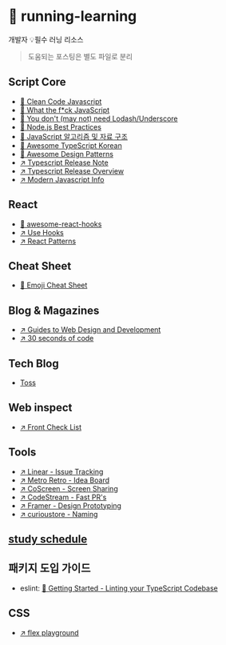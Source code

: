 # 🏃 running-learning

개발자 💡필수 러닝 리소스

> 도움되는 포스팅은 별도 파일로 분리

## Script Core

- [📄	Clean Code Javascript](https://github.com/qkraudghgh/clean-code-javascript-ko/blob/master/README.md)
- [📄	What the f*ck JavaScript](https://github.com/denysdovhan/wtfjs/blob/master/README.md)
- [📄 You don't (may not) need Lodash/Underscore](https://github.com/you-dont-need/You-Dont-Need-Lodash-Underscore/blob/master/README.md)
- [📄 Node.js Best Practices](https://github.com/goldbergyoni/nodebestpractices/blob/master/README.md)
- [📄 JavaScript 알고리즘 및 자료 구조](https://github.com/trekhleb/javascript-algorithms/blob/master/README.ko-KR.md)
- [📄 Awesome TypeScript Korean](https://github.com/typescript-kr/awesome-typescript-korean)
- [📄 Awesome Design Patterns](https://github.com/DovAmir/awesome-design-patterns)
- [↗️ Typescript Release Note](https://devblogs.microsoft.com/typescript/)
- [↗️ Typescript Release Overview](https://www.typescriptlang.org/docs/handbook/release-notes/overview.html)
- [↗️ Modern Javascript Info](https://ko.javascript.info/)

## React
- [📄 awesome-react-hooks](https://github.com/rehooks/awesome-react-hooks/blob/master/README.md)
- [↗️ Use Hooks](https://usehooks.com/)
- [↗️ React Patterns](https://reactpatterns.com/)

## Cheat Sheet
- [📄 Emoji Cheat Sheet](https://github.com/ikatyang/emoji-cheat-sheet/blob/master/README.md)

## Blog & Magazines
- [↗️ Guides to Web Design and Development](https://www.smashingmagazine.com/guides/)
- [↗️ 30 seconds of code](https://www.30secondsofcode.org/)

## Tech Blog
- [Toss](https://toss.tech/)

## Web inspect
- [↗️ Front Check List](https://frontendchecklist.io/)

## Tools
- [↗️ Linear - Issue Tracking](https://linear.app/)
- [↗️ Metro Retro - Idea Board](https://metroretro.io/)
- [↗️ CoScreen - Screen Sharing](https://metroretro.io/)
- [↗️ CodeStream - Fast PR's](https://www.codestream.com/)
- [↗️ Framer - Design Prototyping](https://www.framer.com/)
- [↗️ curioustore - Naming](https://www.curioustore.com/)

## [study schedule](https://github.com/develuv/study/blob/main/README.md)

## 패키지 도입 가이드
- eslint: [📄 Getting Started - Linting your TypeScript Codebase
](https://github.com/typescript-eslint/typescript-eslint/blob/master/docs/getting-started/linting/README.md)

## CSS
- [↗️ flex playground](https://codepen.io/enxaneta/full/adLPwv)
